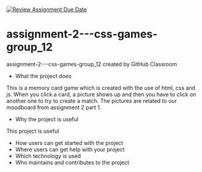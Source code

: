 [![Review Assignment Due Date](https://classroom.github.com/assets/deadline-readme-button-24ddc0f5d75046c5622901739e7c5dd533143b0c8e959d652212380cedb1ea36.svg)](https://classroom.github.com/a/LlYauwvp)
# assignment-2---css-games-group_12

assignment-2---css-games-group_12 created by GitHub Classroom


* What the project does

This is a memory card game which is created with the use of html, css and js. When you click a card, a picture shows up and then you have to click on another one to try to create a match. The pictures are related to our moodboard from assignment 2 part 1. 


- Why the project is useful

This project is useful 



* How users can get started with the project
* Where users can get help with your project
* Which technology is used
* Who maintains and contributes to the project
